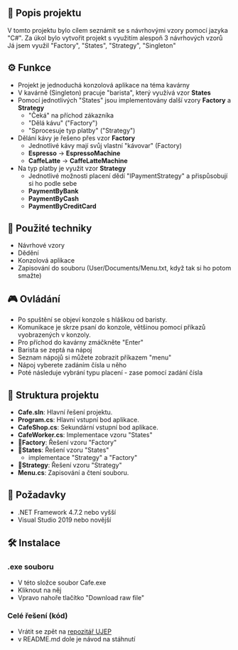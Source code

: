 
## 📜 Popis projektu

V tomto projektu bylo cílem seznámit se s návrhovými vzory pomocí jazyka "C#".
Za úkol bylo vytvořit projekt s využitím alespoň 3 návrhových vzorů
Já jsem využil "Factory", "States", "Strategy", "Singleton"

## ⚙️ Funkce

- Projekt je jednoduchá konzolová aplikace na téma kavárny
- V kavárně (Singleton) pracuje "barista", který využívá vzor **States**
- Pomocí jednotlivých "States" jsou implementovány další vzory **Factory** a **Strategy**
  - "Čeká" na příchod zákazníka
  - "Dělá kávu" ("Factory")
  - "Sprocesuje typ platby" ("Strategy")
- Dělání kávy je řešeno přes vzor **Factory**
  - Jednotlivé kávy mají svůj vlastní "kávovar" (Factory)
  - **Espresso** -> **EspressoMachine**
  - **CaffeLatte** -> **CaffeLatteMachine**
- Na typ platby je využit vzor **Strategy**
  - Jednotlivé možnosti placení dědí "IPaymentStrategy" a přispůsobují si ho podle sebe
  - **PaymentByBank**
  - **PaymentByCash**
  - **PaymentByCreditCard**
  
## 🧠 Použité techniky

- Návrhové vzory
- Dědění
- Konzolová aplikace
- Zapisování do souboru (User/Documents/Menu.txt, když tak si ho potom smažte)

## 🎮 Ovládání
- Po spuštění se objeví konzole s hláškou od baristy.
- Komunikace je skrze psaní do konzole, většinou pomocí příkazů vyobrazených v konzoly.
- Pro příchod do kavárny zmáčkněte "Enter"
- Barista se zeptá na nápoj
- Seznam nápojů si můžete zobrazit příkazem "menu"
- Nápoj vyberete zadáním čísla u něho
- Poté následuje vybrání typu placení - zase pomocí zadání čísla

## 📂 Struktura projektu

- **Cafe.sln**: Hlavní řešení projektu.
- **Program.cs**: Hlavní vstupní bod aplikace.
- **CafeShop.cs**: Sekundární vstupní bod aplikace.
- **CafeWorker.cs**: Implementace vzoru "States"
- **📂Factory**: Řešení  vzoru "Factory"
- **📂States**: Řešení vzoru "States"
  - implementace "Strategy" a "Factory"
- **📂Strategy**: Řešení vzoru "Strategy"
- **Menu.cs**: Zapisování a čtení souboru.

## 🔧 Požadavky

- .NET Framework 4.7.2 nebo vyšší
- Visual Studio 2019 nebo novější

## 🛠️ Instalace
### .exe souboru
- V této složce soubor Cafe.exe
- Kliknout na něj
- Vpravo nahoře tlačítko "Download raw file"
### Celé řešení (kód)
- Vrátit se zpět na [repozitář UJEP](../)
- v README.md dole je návod na stáhnutí
